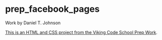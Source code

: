 prep_facebook_pages
===================

Work by Daniel T. Johnson

[This is an HTML and CSS project from the Viking Code School Prep Work](http://www.vikingcodeschool.com/web-markup-and-coding/let-s-build-facebook).
